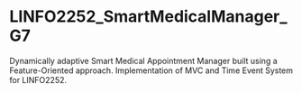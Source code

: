 # LINFO2252_SmartMedicalManager_G7
Dynamically adaptive Smart Medical Appointment Manager built using a Feature-Oriented approach. Implementation of MVC and Time Event System for LINFO2252.
